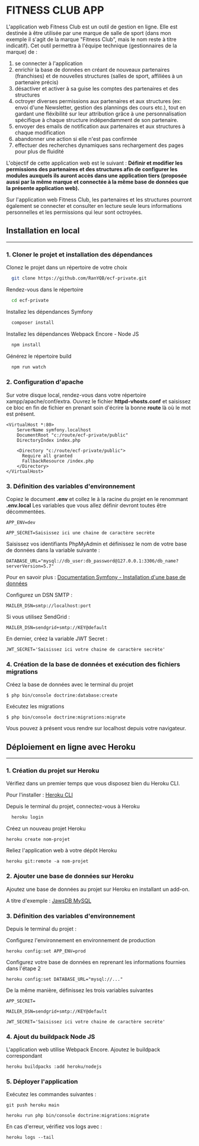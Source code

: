 
# FITNESS CLUB APP

L'application web Fitness Club est un outil de gestion en ligne. Elle est destinée à être utilisée par une marque de salle de sport (dans mon exemple il s'agit de la marque "Fitness Club", mais le nom reste à titre indicatif).
Cet outil permettra à l'équipe technique (gestionnaires de la marque) de :
1. se connecter à l'application
2. enrichir la base de données en créant de nouveaux partenaires (franchises) et de nouvelles structures (salles de sport, affiliées à un partenaire précis)
3. désactiver et activer à sa guise les comptes des partenaires et des structures
4. octroyer diverses permissions aux partenaires et aux structures (ex: envoi d'une Newsletter, gestion des plannings des cours etc.), tout en gardant une fléxibilité sur leur attribution grâce à une personnalisation spécifique à chaque structure indépendamment de son partenaire.
5. envoyer des emails de notification aux partenaires et aux structures à chaque modification
6. abandonner une action si elle n'est pas confirmée
7. effectuer des recherches dynamiques sans rechargement des pages pour plus de fluidité

L'objectif de cette application web est le suivant : **Définir et modifier les permissions des partenaires et des structures afin de configurer les modules auxquels ils auront accès dans une application tiers (proposée aussi par la même marque et connectée à la même base de données que la présente application web).**

Sur l'application web Fitness Club, les partenaires et les structures pourront également se connecter et consulter en lecture seule leurs informations personnelles et les permissions qui leur sont octroyées.


## **Installation en local**
------

### **1. Cloner le projet et installation des dépendances**


Clonez le projet dans un répertoire de votre choix

```bash
  git clone https://github.com/RanYQB/ecf-private.git
```

Rendez-vous dans le répertoire

```bash
  cd ecf-private
```

Installez les dépendances Symfony

```bash
  composer install
```

Installez les dépendances Webpack Encore - Node JS

```bash
  npm install
```

Générez le répertoire build

```bash
  npm run watch
```

### **2. Configuration d'apache**

Sur votre disque local, rendez-vous dans votre répertoire xampp/apache/conf/extra.
Ouvrez le fichier **httpd-vhosts.conf** et saisissez ce bloc en fin de fichier en prenant soin d'écrire la bonne **route** là où le mot est présent.

```
<VirtualHost *:80>
    ServerName symfony.localhost
    DocumentRoot "c:/route/ecf-private/public"
    DirectoryIndex index.php
		    
    <Directory "c:/route/ecf-private/public">
	  Require all granted
	  FallbackResource /index.php
    </Directory>
</VirtualHost>
```

### **3. Définition des variables d'environnement**

Copiez le document **.env** et collez le à la racine du projet en le renommant **.env.local**
Les variables que vous allez définir devront toutes être décommentées.

`APP_ENV=dev`

`APP_SECRET=Saisissez ici une chaine de caractère secrète`

Saisissez vos identifiants PhpMyAdmin et définissez le nom de votre base de données dans la variable suivante :

`DATABASE_URL="mysql://db_user:db_password@127.0.0.1:3306/db_name?serverVersion=5.7"`

Pour en savoir plus :
[Documentation Symfony - Installation d'une base de données ](https://symfony.com/doc/current/doctrine.html#installing-doctrine)

Configurez un DSN SMTP :

`MAILER_DSN=smtp://localhost:port`

Si vous utilisez SendGrid :

`MAILER_DSN=sendgrid+smtp://KEY@default`

En dernier, créez la variable JWT Secret :

`JWT_SECRET='Saisissez ici votre chaine de caractère secrète'`

### **4. Création de la base de données et exécution des fichiers migrations**

Créez la base de données avec le terminal du projet
```
$ php bin/console doctrine:database:create
```

Exécutez les migrations
```
$ php bin/console doctrine:migrations:migrate
```
Vous pouvez à présent vous rendre sur localhost depuis votre navigateur.

## **Déploiement en ligne avec Heroku**
------

### **1. Création du projet sur Heroku**

Vérifiez dans un premier temps que vous disposez bien du Heroku CLI.

Pour l'installer : [Heroku CLI](https://devcenter.heroku.com/articles/heroku-cli)

Depuis le terminal du projet, connectez-vous à Heroku

```bash
  heroku login
```
Créez un nouveau projet Heroku

```
heroku create nom-projet
```
Reliez l'application web à votre dépôt Heroku

```
heroku git:remote -a nom-projet
```


### **2. Ajouter une base de données sur Heroku**

Ajoutez une base de données au projet sur Heroku en installant un add-on.

A titre d'exemple : [JawsDB MySQL](https://elements.heroku.com/addons/jawsdb)

### **3. Définition des variables d'environnement**

Depuis le terminal du projet :

Configurez l'environnement en environnement de production
```
heroku config:set APP_ENV=prod 
```
Configurez votre base de données en reprenant les informations fournies dans l'étape 2
```
heroku config:set DATABASE_URL="mysql://..."
```
De la même manière, définissez les trois variables suivantes

`APP_SECRET=`

`MAILER_DSN=sendgrid+smtp://KEY@default`

`JWT_SECRET='Saisissez ici votre chaine de caractère secrète'`


### **4. Ajout du buildpack Node JS**

L'application web utilise Webpack Encore. Ajoutez le buildpack correspondant

```
heroku buildpacks :add heroku/nodejs
```

### **5. Déployer l'application**

Exécutez les commandes suivantes :
```
git push heroku main

heroku run php bin/console doctrine:migrations:migrate
```

En cas d'erreur, vérifiez vos logs avec :
```
heroku logs --tail
```